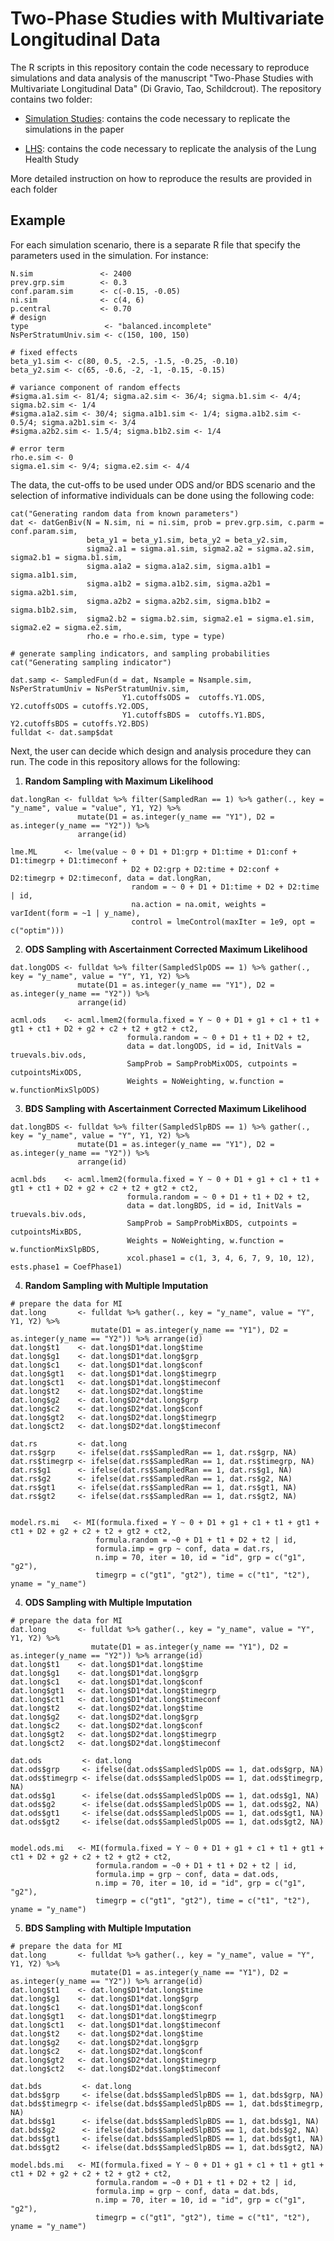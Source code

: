 # Two-Phase Studies with Multivariate Longitudinal Data

The R scripts in this repository contain the code necessary to reproduce simulations and data analysis of the manuscript "Two-Phase Studies with Multivariate Longitudinal Data" (Di Gravio, Tao, Schildcrout). The repository contains two folder:

* [Simulation Studies](https://github.com/ChiaraDG/MultivariateODS_LMM/tree/main/Simulation%20Studies): contains the code necessary to replicate the simulations in the paper

* [LHS](https://github.com/ChiaraDG/MultivariateODS_LMM/tree/main/LHS): contains the code necessary to replicate the analysis of the Lung Health Study

More detailed instruction on how to reproduce the results are provided in each folder

## Example

For each simulation scenario, there is a separate R file that specify the parameters used in the simulation. For instance:

```{r, eval = FALSE}
N.sim               <- 2400
prev.grp.sim        <- 0.3
conf.param.sim      <- c(-0.15, -0.05) 
ni.sim              <- c(4, 6)
p.central           <- 0.70
# design
type                 <- "balanced.incomplete"
NsPerStratumUniv.sim <- c(150, 100, 150)

# fixed effects
beta_y1.sim <- c(80, 0.5, -2.5, -1.5, -0.25, -0.10)
beta_y2.sim <- c(65, -0.6, -2, -1, -0.15, -0.15)

# variance component of random effects
#sigma.a1.sim <- 81/4; sigma.a2.sim <- 36/4; sigma.b1.sim <- 4/4; sigma.b2.sim <- 1/4
#sigma.a1a2.sim <- 30/4; sigma.a1b1.sim <- 1/4; sigma.a1b2.sim <- 0.5/4; sigma.a2b1.sim <- 3/4
#sigma.a2b2.sim <- 1.5/4; sigma.b1b2.sim <- 1/4                                           

# error term
rho.e.sim <- 0
sigma.e1.sim <- 9/4; sigma.e2.sim <- 4/4
```

The data, the cut-offs to be used under ODS and/or BDS scenario and the selection of informative individuals can be done using the following code:

```{r, eval = FALSE}
cat("Generating random data from known parameters")
dat <- datGenBiv(N = N.sim, ni = ni.sim, prob = prev.grp.sim, c.parm = conf.param.sim,
                 beta_y1 = beta_y1.sim, beta_y2 = beta_y2.sim,
                 sigma2.a1 = sigma.a1.sim, sigma2.a2 = sigma.a2.sim, sigma2.b1 = sigma.b1.sim, 
                 sigma.a1a2 = sigma.a1a2.sim, sigma.a1b1 = sigma.a1b1.sim,
                 sigma.a1b2 = sigma.a1b2.sim, sigma.a2b1 = sigma.a2b1.sim, 
                 sigma.a2b2 = sigma.a2b2.sim, sigma.b1b2 = sigma.b1b2.sim, 
                 sigma2.b2 = sigma.b2.sim, sigma2.e1 = sigma.e1.sim, sigma2.e2 = sigma.e2.sim, 
                 rho.e = rho.e.sim, type = type)
  
# generate sampling indicators, and sampling probabilities
cat("Generating sampling indicator")
  
dat.samp <- SampledFun(d = dat, Nsample = Nsample.sim, NsPerStratumUniv = NsPerStratumUniv.sim,
                         Y1.cutoffsODS =  cutoffs.Y1.ODS, Y2.cutoffsODS = cutoffs.Y2.ODS,
                         Y1.cutoffsBDS =  cutoffs.Y1.BDS, Y2.cutoffsBDS = cutoffs.Y2.BDS)
fulldat <- dat.samp$dat
```

Next, the user can decide which design and analysis procedure they can run. The code in this repository allows for the following:

1. **Random Sampling with Maximum Likelihood**

```{r, eval = FALSE}
dat.longRan <- fulldat %>% filter(SampledRan == 1) %>% gather(., key = "y_name", value = "value", Y1, Y2) %>%
               mutate(D1 = as.integer(y_name == "Y1"), D2 = as.integer(y_name == "Y2")) %>%
               arrange(id)
     
lme.ML      <- lme(value ~ 0 + D1 + D1:grp + D1:time + D1:conf + D1:timegrp + D1:timeconf +
                           D2 + D2:grp + D2:time + D2:conf + D2:timegrp + D2:timeconf, data = dat.longRan,
                           random = ~ 0 + D1 + D1:time + D2 + D2:time | id,
                           na.action = na.omit, weights = varIdent(form = ~1 | y_name),
                           control = lmeControl(maxIter = 1e9, opt = c("optim")))
```

2. **ODS Sampling with Ascertainment Corrected Maximum Likelihood**

```{r, eval = F}
dat.longODS <- fulldat %>% filter(SampledSlpODS == 1) %>% gather(., key = "y_name", value = "Y", Y1, Y2) %>%
               mutate(D1 = as.integer(y_name == "Y1"), D2 = as.integer(y_name == "Y2")) %>%
               arrange(id)
     
acml.ods    <- acml.lmem2(formula.fixed = Y ~ 0 + D1 + g1 + c1 + t1 + gt1 + ct1 + D2 + g2 + c2 + t2 + gt2 + ct2, 
                          formula.random = ~ 0 + D1 + t1 + D2 + t2,
                          data = dat.longODS, id = id, InitVals = truevals.biv.ods,
                          SampProb = SampProbMixODS, cutpoints = cutpointsMixODS,
                          Weights = NoWeighting, w.function = w.functionMixSlpODS)
```

3. **BDS Sampling with Ascertainment Corrected Maximum Likelihood**

```{r, eval = FALSE}
dat.longBDS <- fulldat %>% filter(SampledSlpBDS == 1) %>% gather(., key = "y_name", value = "Y", Y1, Y2) %>%
               mutate(D1 = as.integer(y_name == "Y1"), D2 = as.integer(y_name == "Y2")) %>%
               arrange(id)
               
acml.bds    <- acml.lmem2(formula.fixed = Y ~ 0 + D1 + g1 + c1 + t1 + gt1 + ct1 + D2 + g2 + c2 + t2 + gt2 + ct2,
                          formula.random = ~ 0 + D1 + t1 + D2 + t2,
                          data = dat.longBDS, id = id, InitVals = truevals.biv.ods,
                          SampProb = SampProbMixBDS, cutpoints = cutpointsMixBDS,
                          Weights = NoWeighting, w.function = w.functionMixSlpBDS,
                          xcol.phase1 = c(1, 3, 4, 6, 7, 9, 10, 12), ests.phase1 = CoefPhase1)
```

4. **Random Sampling with Multiple Imputation**

```{r, eval = FALSE}
# prepare the data for MI
dat.long       <- fulldat %>% gather(., key = "y_name", value = "Y", Y1, Y2) %>%
                  mutate(D1 = as.integer(y_name == "Y1"), D2 = as.integer(y_name == "Y2")) %>% arrange(id)
dat.long$t1    <- dat.long$D1*dat.long$time
dat.long$g1    <- dat.long$D1*dat.long$grp
dat.long$c1    <- dat.long$D1*dat.long$conf
dat.long$gt1   <- dat.long$D1*dat.long$timegrp
dat.long$ct1   <- dat.long$D1*dat.long$timeconf
dat.long$t2    <- dat.long$D2*dat.long$time
dat.long$g2    <- dat.long$D2*dat.long$grp
dat.long$c2    <- dat.long$D2*dat.long$conf
dat.long$gt2   <- dat.long$D2*dat.long$timegrp
dat.long$ct2   <- dat.long$D2*dat.long$timeconf

dat.rs         <- dat.long
dat.rs$grp     <- ifelse(dat.rs$SampledRan == 1, dat.rs$grp, NA)
dat.rs$timegrp <- ifelse(dat.rs$SampledRan == 1, dat.rs$timegrp, NA)
dat.rs$g1      <- ifelse(dat.rs$SampledRan == 1, dat.rs$g1, NA)
dat.rs$g2      <- ifelse(dat.rs$SampledRan == 1, dat.rs$g2, NA)
dat.rs$gt1     <- ifelse(dat.rs$SampledRan == 1, dat.rs$gt1, NA)
dat.rs$gt2     <- ifelse(dat.rs$SampledRan == 1, dat.rs$gt2, NA)


model.rs.mi   <- MI(formula.fixed = Y ~ 0 + D1 + g1 + c1 + t1 + gt1 + ct1 + D2 + g2 + c2 + t2 + gt2 + ct2, 
                   formula.random = ~0 + D1 + t1 + D2 + t2 | id, 
                   formula.imp = grp ~ conf, data = dat.rs, 
                   n.imp = 70, iter = 10, id = "id", grp = c("g1", "g2"), 
                   timegrp = c("gt1", "gt2"), time = c("t1", "t2"), yname = "y_name")
```

4. **ODS Sampling with Multiple Imputation**

```{r, eval = FALSE}
# prepare the data for MI
dat.long       <- fulldat %>% gather(., key = "y_name", value = "Y", Y1, Y2) %>%
                  mutate(D1 = as.integer(y_name == "Y1"), D2 = as.integer(y_name == "Y2")) %>% arrange(id)
dat.long$t1    <- dat.long$D1*dat.long$time
dat.long$g1    <- dat.long$D1*dat.long$grp
dat.long$c1    <- dat.long$D1*dat.long$conf
dat.long$gt1   <- dat.long$D1*dat.long$timegrp
dat.long$ct1   <- dat.long$D1*dat.long$timeconf
dat.long$t2    <- dat.long$D2*dat.long$time
dat.long$g2    <- dat.long$D2*dat.long$grp
dat.long$c2    <- dat.long$D2*dat.long$conf
dat.long$gt2   <- dat.long$D2*dat.long$timegrp
dat.long$ct2   <- dat.long$D2*dat.long$timeconf

dat.ods         <- dat.long
dat.ods$grp     <- ifelse(dat.ods$SampledSlpODS == 1, dat.ods$grp, NA)
dat.ods$timegrp <- ifelse(dat.ods$SampledSlpODS == 1, dat.ods$timegrp, NA)
dat.ods$g1      <- ifelse(dat.ods$SampledSlpODS == 1, dat.ods$g1, NA)
dat.ods$g2      <- ifelse(dat.ods$SampledSlpODS == 1, dat.ods$g2, NA)
dat.ods$gt1     <- ifelse(dat.ods$SampledSlpODS == 1, dat.ods$gt1, NA)
dat.ods$gt2     <- ifelse(dat.ods$SampledSlpODS == 1, dat.ods$gt2, NA)


model.ods.mi   <- MI(formula.fixed = Y ~ 0 + D1 + g1 + c1 + t1 + gt1 + ct1 + D2 + g2 + c2 + t2 + gt2 + ct2, 
                   formula.random = ~0 + D1 + t1 + D2 + t2 | id, 
                   formula.imp = grp ~ conf, data = dat.ods, 
                   n.imp = 70, iter = 10, id = "id", grp = c("g1", "g2"), 
                   timegrp = c("gt1", "gt2"), time = c("t1", "t2"), yname = "y_name")
```

5. **BDS Sampling with Multiple Imputation**

```{r, eval = FALSE}
# prepare the data for MI
dat.long       <- fulldat %>% gather(., key = "y_name", value = "Y", Y1, Y2) %>%
                  mutate(D1 = as.integer(y_name == "Y1"), D2 = as.integer(y_name == "Y2")) %>% arrange(id)
dat.long$t1    <- dat.long$D1*dat.long$time
dat.long$g1    <- dat.long$D1*dat.long$grp
dat.long$c1    <- dat.long$D1*dat.long$conf
dat.long$gt1   <- dat.long$D1*dat.long$timegrp
dat.long$ct1   <- dat.long$D1*dat.long$timeconf
dat.long$t2    <- dat.long$D2*dat.long$time
dat.long$g2    <- dat.long$D2*dat.long$grp
dat.long$c2    <- dat.long$D2*dat.long$conf
dat.long$gt2   <- dat.long$D2*dat.long$timegrp
dat.long$ct2   <- dat.long$D2*dat.long$timeconf

dat.bds         <- dat.long
dat.bds$grp     <- ifelse(dat.bds$SampledSlpBDS == 1, dat.bds$grp, NA)
dat.bds$timegrp <- ifelse(dat.bds$SampledSlpBDS == 1, dat.bds$timegrp, NA)
dat.bds$g1      <- ifelse(dat.bds$SampledSlpBDS == 1, dat.bds$g1, NA)
dat.bds$g2      <- ifelse(dat.bds$SampledSlpBDS == 1, dat.bds$g2, NA)
dat.bds$gt1     <- ifelse(dat.bds$SampledSlpBDS == 1, dat.bds$gt1, NA)
dat.bds$gt2     <- ifelse(dat.bds$SampledSlpBDS == 1, dat.bds$gt2, NA)

model.bds.mi   <- MI(formula.fixed = Y ~ 0 + D1 + g1 + c1 + t1 + gt1 + ct1 + D2 + g2 + c2 + t2 + gt2 + ct2, 
                   formula.random = ~0 + D1 + t1 + D2 + t2 | id, 
                   formula.imp = grp ~ conf, data = dat.bds, 
                   n.imp = 70, iter = 10, id = "id", grp = c("g1", "g2"), 
                   timegrp = c("gt1", "gt2"), time = c("t1", "t2"), yname = "y_name")
```
